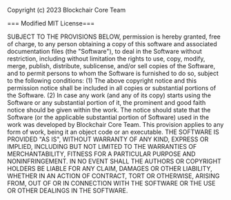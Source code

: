 Copyright (c) 2023 Blockchair Core Team

=== Modified MIT License===

SUBJECT TO THE PROVISIONS BELOW, permission is hereby granted, free of charge, to any person obtaining a copy of this software and associated documentation files (the "Software"), to deal in the Software without restriction, including without limitation the rights to use, copy, modify, merge, publish, distribute, sublicense, and/or sell copies of the Software, and to permit persons to whom the Software is furnished to do so, subject to the following conditions: 
(1)    The above copyright notice and this permission notice shall be included in all copies or substantial portions of the Software.
(2)    In case any work (and any of its copy) starts using the Software or any substantial portion of it, the prominent and good faith notice should be given within the work. The notice should state that the Software (or the applicable substantial portion of Software) used in the work was developed by Blockchair Core Team. This provision applies to any form of work, being it an object code or an executable.
THE SOFTWARE IS PROVIDED "AS IS", WITHOUT WARRANTY OF ANY KIND, EXPRESS OR IMPLIED, INCLUDING BUT NOT LIMITED TO THE WARRANTIES OF MERCHANTABILITY, FITNESS FOR A PARTICULAR PURPOSE AND NONINFRINGEMENT. IN NO EVENT SHALL THE AUTHORS OR COPYRIGHT HOLDERS BE LIABLE FOR ANY CLAIM, DAMAGES OR OTHER LIABILITY, WHETHER IN AN ACTION OF CONTRACT, TORT OR OTHERWISE, ARISING FROM, OUT OF OR IN CONNECTION WITH THE SOFTWARE OR THE USE OR OTHER DEALINGS IN THE SOFTWARE.
